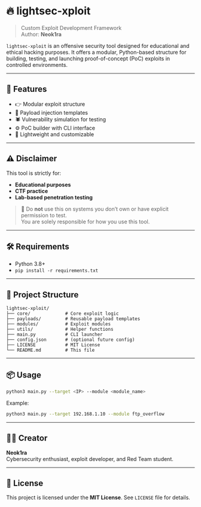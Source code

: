 # 🔥 lightsec-xploit

> Custom Exploit Development Framework  
> Author: **Neok1ra**

`lightsec-xploit` is an offensive security tool designed for educational and ethical hacking purposes. It offers a modular, Python-based structure for building, testing, and launching proof-of-concept (PoC) exploits in controlled environments.

---

## 🚀 Features

- 👉 Modular exploit structure
- 🧐 Payload injection templates
- 🕷️ Vulnerability simulation for testing
- ⚙️ PoC builder with CLI interface
- 📀 Lightweight and customizable

---

## ⚠️ Disclaimer

This tool is strictly for:

- **Educational purposes**
- **CTF practice**
- **Lab-based penetration testing**

> 🛑 Do **not** use this on systems you don’t own or have explicit permission to test.  
> You are solely responsible for how you use this tool.

---

## 🛠️ Requirements

- Python 3.8+
- `pip install -r requirements.txt`

---

## 📂 Project Structure

```
lightsec-xploit/
├── core/             # Core exploit logic
├── payloads/         # Reusable payload templates
├── modules/          # Exploit modules
├── utils/            # Helper functions
├── main.py           # CLI launcher
├── config.json       # (optional future config)
├── LICENSE           # MIT License
└── README.md         # This file
```

---

## 📦 Usage

```bash
python3 main.py --target <IP> --module <module_name>
```

Example:

```bash
python3 main.py --target 192.168.1.10 --module ftp_overflow
```

---

## 👨‍💻 Creator

**Neok1ra**  
Cybersecurity enthusiast, exploit developer, and Red Team student.

---

## 📜 License

This project is licensed under the **MIT License**. See `LICENSE` file for details.
